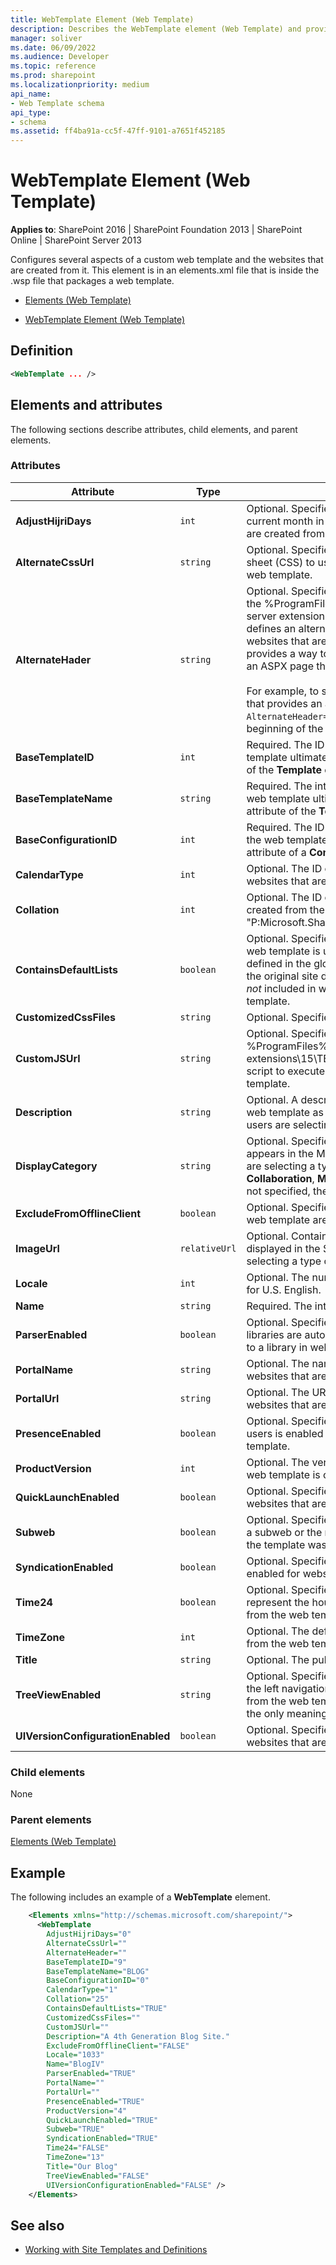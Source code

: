 ```yaml
---
title: WebTemplate Element (Web Template)
description: Describes the WebTemplate element (Web Template) and provides the element's definition, attributes, and an example.
manager: soliver
ms.date: 06/09/2022
ms.audience: Developer
ms.topic: reference
ms.prod: sharepoint
ms.localizationpriority: medium
api_name:
- Web Template schema
api_type:
- schema
ms.assetid: ff4ba91a-cc5f-47ff-9101-a7651f452185
---
```


# WebTemplate Element (Web Template)

**Applies to**: SharePoint 2016 | SharePoint Foundation 2013 | SharePoint Online | SharePoint Server 2013

Configures several aspects of a custom web template and the websites that are created from it. This element is in an elements.xml file that is inside the .wsp file that packages a web template.

- [Elements (Web Template)](elements-web-template.md)
  
- [WebTemplate Element (Web Template)](webtemplate-element-web-template.md) 

## Definition

```XML
<WebTemplate ... />
```

## Elements and attributes

The following sections describe attributes, child elements, and parent elements.

### Attributes

|Attribute|Type|Description|
|---------|----|-----------|
|**AdjustHijriDays**| `int` | Optional. Specifies the number of days to extend or reduce the current month in Hijri calendars that are used on websites that are created from the web template.|
|**AlternateCssUrl**| `string` | Optional. Specifies the URL for an alternative cascading style sheet (CSS) to use for the websites that are created from the web template.|
|**AlternateHader**| `string` | Optional. Specifies the name of an ASPX page that is located in the %ProgramFiles%\Common Files\Microsoft Shared\web server extensions\15\TEMPLATE\LAYOUTS directory that defines an alternative header for the top area in site pages of websites that are created from the web template. This attribute provides a way to replace the header region with the output of an ASPX page that defines a different header. <br> <br> For example, to specify `myHeader.aspx` as the name of the file that provides an alternative header, add `AlternateHeader="myHeader.aspx"` to the **Project** element at the beginning of the `Onet.xml` file.
|**BaseTemplateID**| `int` | Required. The ID of the site definition on which the web template ultimately derives. This is the value of the **ID** attribute of the **Template** element in a `WebTemp*.xml` file.|
|**BaseTemplateName**|`string`|Required. The internal name of the site definition on which the web template ultimately derives. This is the value of the **Name** attribute of the **Template** element in a `WebTemp*.xml` file.|
|**BaseConfigurationID**|`int`|Required. The ID of the site definition configuration on which the web template ultimately derives. This is the value of the **ID** attribute of a **Configuration** element in a `WebTemp*.xml` file.|
|**CalendarType**|`int`|Optional. The ID of the default calendar type for calendars on websites that are created from the web template.|
|**Collation**|`int`|	Optional. The ID of the collation system for websites that are created from the web template. For more information, see "P:Microsoft.SharePoint.SPRegionalSettings.Collation"Collation.|
|**ContainsDefaultLists**|`boolean`|Optional. Specifies whether the site definition from which the web template is ultimately derived contained lists that are defined in the global `Onet.xml` file. This is significant because if the original site definition did contain such lists, those lists are *not* included in websites that are created from the web template.|
|**CustomizedCssFiles**|`string`|Optional. Specifies custom cascading style sheet (.css) files.|
|**CustomJSUrl**|`string`|Optional. Specifies a custom JavaScript file located in the %ProgramFiles%\Common Files\Microsoft Shared\web server extensions\15\TEMPLATE\LAYOUTS directory that contains script to execute within a website created from the web template.|
|**Description**|`string`|Optional. A description of the site type that is defined by the web template as it appears in the user interface (UI) when users are selecting a type of website to create.|
|**DisplayCategory**|`string`|Optional. Specifies the category in which the web template appears in the Microsoft SharePoint Foundation UI when users are selecting a type of website to create; for example, **Collaboration**, **Meetings**, or some other custom name. If it is not specified, the default is "Custom".|
|**ExcludeFromOfflineClient**|`boolean`|Optional. Specifies whether websites that are created from the web template are downloaded during offline synchronization.|
|**ImageUrl**|`relativeUrl`|Optional. Contains the URL for the preview image that is displayed in the SharePoint Foundation UI when users are selecting a type of website to create.|
|**Locale**|`int`|Optional. The numeric ID of a language/culture, such as 1033 for U.S. English.|
|**Name**|`string`|Required. The internal name of the web template.|
|**ParserEnabled**|`boolean`|Optional. Specifies whether column values in document libraries are automatically added to documents that are added to a library in websites that are created from the web template.|
|**PortalName**|`string`|Optional. The name of the portal site that is associated with websites that are created from the web template.|
|**PortalUrl**|`string`|Optional. The URL of the portal site that is associated with websites that are created from the web template.|
|**PresenceEnabled**|`boolean`|Optional. Specifies whether inline presence information for users is enabled on websites that are created from the web template.|
|**ProductVersion**|`int`|Optional. The version of SharePoint Foundation in which the web template is created.|
|**QuickLaunchEnabled**|`boolean`|Optional. Specifies whether there is a Quick Launch area on websites that are created from the web template.|
|**Subweb**|`boolean`|Optional. Specifies whether the web template was created from a subweb or the root website of a site collection. If it is **True**, the template was created from a subweb.|
|**SyndicationEnabled**|`boolean`|Optional. Specifies whether Really Simple Syndication (RSS) is enabled for websites that are created from the web template.|
|**Time24**|`boolean`|Optional. Specifies whether to use a 24-hour time format to represent the hours of the day on websites that are created from the web template.|
|**TimeZone**|`int`|Optional. The default time zone of websites that are created from the web template.|
|**Title**|`string`|Optional. The public name of the web template.|
|**TreeViewEnabled**|`string`|Optional. Specifies whether the tree view feature is enabled in the left navigational area of pages in websites that are created from the web template. Although this attribute is type **string**, the only meaningful values are "TRUE" and "FALSE".|
|**UIVersionConfigurationEnabled**|`boolean`|Optional. Specifies whether users can change the UI version of websites that are created from the web template.

### Child elements

None

### Parent elements

[Elements (Web Template)](elements-web-template.md)

## Example

The following includes an example of a **WebTemplate** element.

```XML
    <Elements xmlns="http://schemas.microsoft.com/sharepoint/">
      <WebTemplate 
        AdjustHijriDays="0" 
        AlternateCssUrl="" 
        AlternateHeader="" 
        BaseTemplateID="9" 
        BaseTemplateName="BLOG" 
        BaseConfigurationID="0" 
        CalendarType="1" 
        Collation="25" 
        ContainsDefaultLists="TRUE" 
        CustomizedCssFiles="" 
        CustomJSUrl="" 
        Description="A 4th Generation Blog Site." 
        ExcludeFromOfflineClient="FALSE" 
        Locale="1033" 
        Name="BlogIV" 
        ParserEnabled="TRUE" 
        PortalName="" 
        PortalUrl="" 
        PresenceEnabled="TRUE" 
        ProductVersion="4" 
        QuickLaunchEnabled="TRUE" 
        Subweb="TRUE" 
        SyndicationEnabled="TRUE" 
        Time24="FALSE" 
        TimeZone="13" 
        Title="Our Blog" 
        TreeViewEnabled="FALSE" 
        UIVersionConfigurationEnabled="FALSE" />
    </Elements>
```

## See also

- [Working with Site Templates and Definitions](https://msdn.microsoft.com/library/1edf6d4d-eddb-4cb5-9034-ed394e8a3e01(Office.15).aspx)








